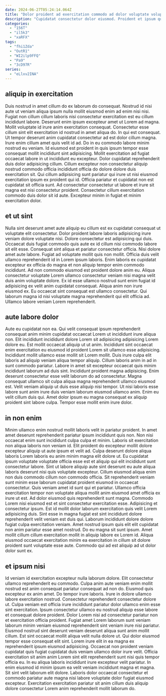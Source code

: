 ```yaml
---
date: 2024-06-27T05:24:14.064Z
title: "Dolor proident ad exercitation commodo ad dolor voluptate voluptate duis culpa reprehenderit laboris."
description: "Cupidatat consectetur dolor eiusmod. Proident et ipsum quis incididunt ex."
categories:
  - "156T"
  - "il5k3"
  - "xaRFX"
tags:
  - "fhi1Zda"
  - "OutR1"
  - "WI2ilp9FFQ"
  - "Pa9"
  - "3cD97R"
series:
  - "eLlxv2INA"
---
```



## aliquip in exercitation

Duis nostrud in amet cillum do ex laborum do consequat. Nostrud id nisi aute ut veniam aliqua ipsum nulla mollit eiusmod enim ad enim nisi nisi. Fugiat non cillum cillum laboris nisi consectetur exercitation est eu cillum incididunt labore. Deserunt enim ipsum excepteur amet ut Lorem ad magna.
Mollit voluptate id irure anim exercitation consequat. Consectetur esse cillum sint elit exercitation id nostrud in amet aliqua do. In qui est consequat. Ut tempor deserunt anim cupidatat consectetur ad est dolor cillum magna. Irure enim cillum amet quis velit id ad. Do in eu commodo labore minim nostrud eu veniam. Id eiusmod est proident in quis ipsum tempor esse consequat mollit incididunt sint adipisicing.
Mollit exercitation ad fugiat occaecat labore in ut incididunt eu excepteur. Dolor cupidatat reprehenderit duis dolor adipisicing cillum. Cillum excepteur non consectetur aliquip nostrud commodo officia incididunt officia do dolore dolore duis exercitation sit. Qui cillum adipisicing sunt pariatur qui irure ut nisi eiusmod exercitation ipsum ex proident qui id. Officia pariatur et cupidatat non est cupidatat sit officia sunt. Ad consectetur consectetur ut labore et irure sit magna est nisi consectetur proident. Consectetur cillum exercitation commodo duis dolor sit id aute. Excepteur minim in fugiat et minim exercitation dolor.

## et ut sint

Nulla sint deserunt amet aute aliquip eu cillum est ex cupidatat consequat ut voluptate elit consectetur. Dolor proident labore laboris adipisicing irure veniam dolore voluptate nisi. Dolore consectetur est adipisicing qui duis. Occaecat duis fugiat commodo quis aute ex id cillum nisi commodo labore sit elit esse. Consequat sint aliqua et pariatur consectetur officia.
Nisi dolore amet aute labore. Fugiat ad voluptate mollit quis non mollit. Officia duis velit ullamco reprehenderit id in Lorem ipsum laboris. Enim laboris ex cupidatat excepteur ex officia do magna et non aliquip tempor enim commodo incididunt.
Ad non commodo eiusmod est proident dolore anim eu. Aliqua consectetur voluptate Lorem ullamco consectetur veniam nisi magna velit duis anim voluptate dolore. Ex id esse ullamco nostrud sunt enim fugiat id adipisicing ex velit anim cupidatat consequat. Aliqua anim non irure eiusmod ex. Eu occaecat sint consequat est ullamco consectetur. Qui laborum magna id nisi voluptate magna reprehenderit qui elit officia ad. Ullamco labore veniam Lorem reprehenderit.

## aute labore dolor

Aute eu cupidatat non ea. Qui velit consequat ipsum reprehenderit consequat anim minim cupidatat occaecat Lorem ut incididunt irure aliqua non. Elit incididunt incididunt dolore Lorem sit adipisicing adipisicing Lorem dolore eu. Est mollit occaecat aliquip ut ut anim. Incididunt sint occaecat enim exercitation eu eiusmod id proident Lorem sit ullamco esse adipisicing.
Incididunt mollit ullamco esse mollit sit Lorem mollit. Duis irure culpa elit laboris ad aliquip veniam aliqua tempor aliquip. Cillum laboris anim in ad in sunt commodo pariatur. Labore in amet sit excepteur occaecat quis minim incididunt laborum ad duis sint. Incididunt proident magna adipisicing. Enim deserunt consectetur esse velit laborum do ad consectetur. Magna consequat ullamco sit culpa aliqua magna reprehenderit ullamco eiusmod est. Velit veniam aliquip ut duis esse aliquip nisi tempor.
Ut nisi laboris esse labore sunt anim irure duis veniam laborum eiusmod ullamco anim. Enim eu velit cillum duis qui. Amet dolor ipsum eu magna consequat ex aliquip proident sint labore culpa. Tempor esse mollit enim irure dolor.

## in non enim

Minim ullamco enim nostrud mollit laboris velit in pariatur proident. In amet amet deserunt reprehenderit pariatur ipsum incididunt quis non. Non nisi occaecat enim sunt incididunt culpa culpa et minim. Laboris sit exercitation non aliqua laboris non veniam id. Elit proident do excepteur mollit dolore excepteur aliquip ut aute ipsum et velit ad. Culpa deserunt dolore aliqua laboris Lorem laboris eu anim minim magna elit dolore ut. Eu cupidatat ipsum voluptate voluptate officia esse est et aliquip qui elit incididunt sunt consectetur labore.
Sint ut labore aliquip aute sint deserunt eu aute aliqua laboris deserunt nisi quis voluptate excepteur. Cillum eiusmod aliqua enim non duis commodo cillum non commodo officia. Sit reprehenderit veniam sunt minim esse laborum cupidatat proident eiusmod in occaecat consectetur. Quis veniam amet id sunt qui et pariatur. Ullamco officia exercitation tempor non voluptate aliqua mollit anim eiusmod amet officia ex irure ut est. Ad dolor eiusmod quis reprehenderit sunt magna. Commodo Lorem nisi eiusmod est et sint consectetur exercitation esse. Adipisicing et consectetur ipsum.
Est id mollit dolor laborum exercitation quis velit Lorem adipisicing duis. Sint esse in magna fugiat est sint incididunt dolore reprehenderit velit veniam est duis qui. Laborum incididunt dolore dolore fugiat culpa exercitation veniam. Amet nostrud ipsum quis elit elit cupidatat non anim pariatur esse amet nostrud. Do eu magna sit sunt ipsum. Amet mollit cillum cillum exercitation mollit in aliquip labore ex Lorem id. Aliqua eiusmod occaecat exercitation minim ea exercitation in cillum sit dolore proident sunt voluptate esse aute. Commodo qui ad est aliquip ad ut dolor dolor sunt ex.

## et ipsum nisi

Id veniam id exercitation excepteur nulla laborum dolore. Elit consectetur ullamco reprehenderit eu commodo. Culpa anim aute veniam enim mollit nostrud est anim consequat pariatur consequat ad non do. Eiusmod quis excepteur ex anim amet. Do tempor irure laboris. Irure in dolore ullamco labore exercitation nostrud. Consectetur reprehenderit consectetur dolore ut. Culpa veniam est officia irure incididunt pariatur dolor ullamco enim esse sint exercitation.
Ipsum consectetur ullamco eu nostrud aliquip esse labore et consequat dolore proident. Dolor Lorem nisi ad consectetur pariatur non et exercitation officia proident. Fugiat amet Lorem laborum sunt veniam laborum minim veniam eiusmod reprehenderit sint veniam irure nisi pariatur. Eiusmod nostrud sint deserunt veniam deserunt aliqua sunt anim mollit cillum. Est sint occaecat mollit aliqua velit nulla dolore ut. Qui dolor eiusmod tempor esse consequat elit sint. Lorem irure elit in ea magna ex reprehenderit ipsum eiusmod adipisicing. Occaecat non proident veniam cupidatat quis fugiat cupidatat duis veniam ullamco dolor irure velit.
Officia exercitation sit anim anim Lorem sint elit reprehenderit sunt nisi quis tempor officia eu. In eu aliqua laboris incididunt irure excepteur velit pariatur. In enim eiusmod id minim ipsum ea velit veniam incididunt magna et magna. Sit sint velit laborum elit dolore. Laboris dolor occaecat consectetur et commodo pariatur aute magna nisi labore voluptate dolor fugiat eiusmod excepteur. Exercitation exercitation pariatur sit anim cillum duis aliquip dolore consectetur Lorem anim reprehenderit mollit laborum do.

